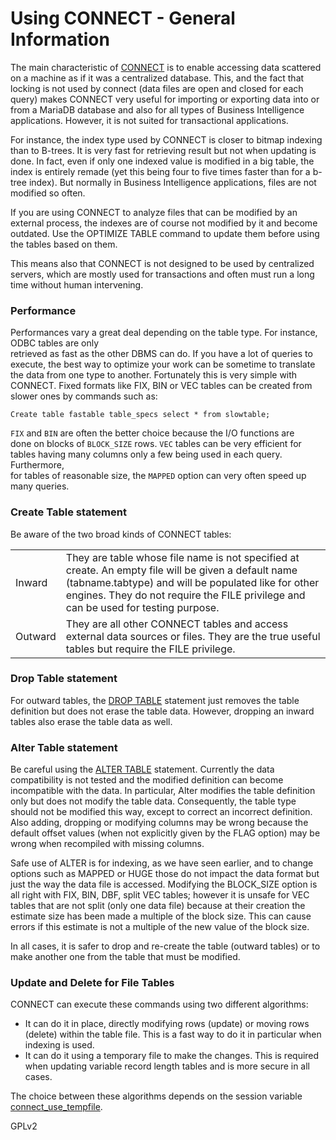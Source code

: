 # Using CONNECT - General Information

The main characteristic of [CONNECT](../) is to enable accessing data scattered on a machine as if it was a centralized database. This, and the fact that locking is not used by connect (data files are open and closed for each query) makes CONNECT very useful for importing or exporting data into or from a MariaDB database and also for all types of Business Intelligence applications. However, it is not suited for transactional applications.

For instance, the index type used by CONNECT is closer to bitmap indexing than to B-trees. It is very fast for retrieving result but not when updating is done. In fact, even if only one indexed value is modified in a big table, the index is entirely remade (yet this being four to five times faster than for a b-tree index). But normally in Business Intelligence applications, files are not modified so often.

If you are using CONNECT to analyze files that can be modified by an external process, the indexes are of course not modified by it and become outdated. Use the OPTIMIZE TABLE command to update them before using the tables based on them.

This means also that CONNECT is not designed to be used by centralized servers, which are mostly used for transactions and often must run a long time without human intervening.

### Performance

Performances vary a great deal depending on the table type. For instance, ODBC tables are only\
retrieved as fast as the other DBMS can do. If you have a lot of queries to execute, the best way to optimize your work can be sometime to translate the data from one type to another. Fortunately this is very simple with CONNECT. Fixed formats like FIX, BIN or VEC tables can be created from slower ones by commands such as:

```
Create table fastable table_specs select * from slowtable;
```

`FIX` and `BIN` are often the better choice because the I/O functions are\
done on blocks of `BLOCK_SIZE` rows. `VEC` tables can be very efficient for\
tables having many columns only a few being used in each query. Furthermore,\
for tables of reasonable size, the `MAPPED` option can very often speed up\
many queries.

### Create Table statement

Be aware of the two broad kinds of CONNECT tables:

|         |                                                                                                                                                                                                                                                   |
| ------- | ------------------------------------------------------------------------------------------------------------------------------------------------------------------------------------------------------------------------------------------------- |
| Inward  | They are table whose file name is not specified at create. An empty file will be given a default name (tabname.tabtype) and will be populated like for other engines. They do not require the FILE privilege and can be used for testing purpose. |
| Outward | They are all other CONNECT tables and access external data sources or files. They are the true useful tables but require the FILE privilege.                                                                                                      |

### Drop Table statement

For outward tables, the [DROP TABLE](../../../sql-statements/data-definition/drop/drop-table.md) statement just removes the table definition but does not erase the table data. However, dropping an inward tables also erase the table data as well.

### Alter Table statement

Be careful using the [ALTER TABLE](../../../sql-statements/data-definition/alter/alter-table.md) statement. Currently the data compatibility is not tested and the modified definition can become incompatible with the data. In particular, Alter modifies the table definition only but does not modify the table data. Consequently, the table type should not be modified this way, except to correct an incorrect definition. Also adding, dropping or modifying columns may be wrong because the default offset values (when not explicitly given by the FLAG option) may be wrong when recompiled with missing columns.

Safe use of ALTER is for indexing, as we have seen earlier, and to change options such as MAPPED or HUGE those do not impact the data format but just the way the data file is accessed. Modifying the BLOCK\_SIZE option is all right with FIX, BIN, DBF, split VEC tables; however it is unsafe for VEC tables that are not split (only one data file) because at their creation the estimate size has been made a multiple of the block size. This can cause errors if this estimate is not a multiple of the new value of the block size.

In all cases, it is safer to drop and re-create the table (outward tables) or to make another one from the table that must be modified.

### Update and Delete for File Tables

CONNECT can execute these commands using two different algorithms:

* It can do it in place, directly modifying rows (update) or moving rows (delete) within the table file. This is a fast way to do it in particular when indexing is used.
* It can do it using a temporary file to make the changes. This is required when updating variable record length tables and is more secure in all cases.

The choice between these algorithms depends on the session variable [connect\_use\_tempfile](../connect-system-variables.md#connect_use_tempfile).

GPLv2
